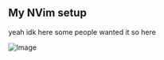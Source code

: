 ## My NVim setup 
yeah idk here some people wanted it so here

![Image](https://i.imgur.com/FUO6xf6.png)